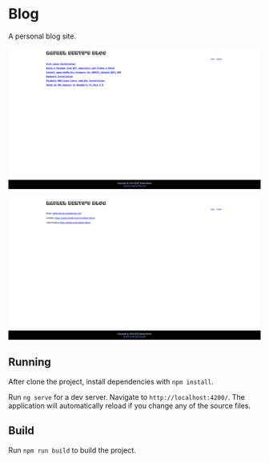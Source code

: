 # Blog

A personal blog site.

![](./images/posts.png)

![](./images/contact.png)

## Running

After clone the project, install dependencies with `npm install`. 

Run `ng serve` for a dev server. Navigate to `http://localhost:4200/`. The application will automatically reload if you change any of the source files.

## Build

Run `npm run build` to build the project.
